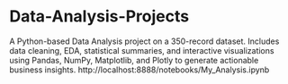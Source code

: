 # Data-Analysis-Projects
A Python-based Data Analysis project on a 350-record dataset. Includes data cleaning, EDA, statistical summaries, and interactive visualizations using Pandas, NumPy, Matplotlib, and Plotly to generate actionable business insights.
http://localhost:8888/notebooks/My_Analysis.ipynb
